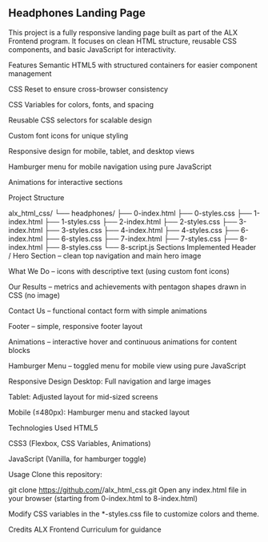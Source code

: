 Headphones Landing Page
----------------
This project is a fully responsive landing page built as part of the ALX Frontend program. It focuses on clean HTML structure, reusable CSS components, and basic JavaScript for interactivity.

Features
Semantic HTML5 with structured containers for easier component management

CSS Reset to ensure cross-browser consistency

CSS Variables for colors, fonts, and spacing

Reusable CSS selectors for scalable design

Custom font icons for unique styling

Responsive design for mobile, tablet, and desktop views

Hamburger menu for mobile navigation using pure JavaScript

Animations for interactive sections

Project Structure

alx_html_css/
└── headphones/
    ├── 0-index.html
    ├── 0-styles.css
    ├── 1-index.html
    ├── 1-styles.css
    ├── 2-index.html
    ├── 2-styles.css
    ├── 3-index.html
    ├── 3-styles.css
    ├── 4-index.html
    ├── 4-styles.css
    ├── 6-index.html
    ├── 6-styles.css
    ├── 7-index.html
    ├── 7-styles.css
    ├── 8-index.html
    ├── 8-styles.css
    └── 8-script.js
Sections Implemented
Header / Hero Section – clean top navigation and main hero image

What We Do – icons with descriptive text (using custom font icons)

Our Results – metrics and achievements with pentagon shapes drawn in CSS (no image)

Contact Us – functional contact form with simple animations

Footer – simple, responsive footer layout

Animations – interactive hover and continuous animations for content blocks

Hamburger Menu – toggled menu for mobile view using pure JavaScript

Responsive Design
Desktop: Full navigation and large images

Tablet: Adjusted layout for mid-sized screens

Mobile (≤480px): Hamburger menu and stacked layout

Technologies Used
HTML5

CSS3 (Flexbox, CSS Variables, Animations)

JavaScript (Vanilla, for hamburger toggle)

Usage
Clone this repository:

git clone https://github.com/<ketemaderesa>/alx_html_css.git
Open any index.html file in your browser (starting from 0-index.html to 8-index.html)

Modify CSS variables in the *-styles.css file to customize colors and theme.

Credits
ALX Frontend Curriculum for guidance